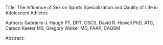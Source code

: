 Title: The Influence of Sex on Sports Specialization and Qaulity of Life in Adolescent Athletes 

Authors: Gabrielle J. Haugh PT, DPT, CSCS, David R. Howell PhD, ATC, Carson Keeter MS, Gregory Walker MD, FAAP, CAQSM

Abstract: 
